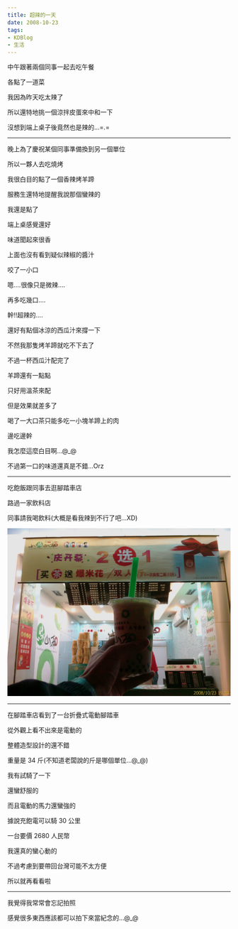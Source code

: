 ```yaml
---
title: 超辣的一天
date: 2008-10-23
tags:
- KDBlog
- 生活
---
```

中午跟著兩個同事一起去吃午餐

各點了一道菜

我因為昨天吃太辣了

所以還特地挑一個涼拌皮蛋來中和一下

沒想到端上桌子後竟然也是辣的...=.=

---

晚上為了慶祝某個同事準備換到另一個單位

所以一夥人去吃燒烤

我很白目的點了一個香辣烤羊蹄

服務生還特地提醒我說那個蠻辣的

我還是點了

端上桌感覺還好

味道聞起來很香

上面也沒有看到疑似辣椒的醬汁

咬了一小口

嗯....很像只是微辣....

再多吃幾口....

幹!!超辣的....

還好有點個冰涼的西瓜汁來撐一下

不然我那隻烤羊蹄就吃不下去了

不過一杯西瓜汁配完了

羊蹄還有一點點

只好用溫茶來配

但是效果就差多了

喝了一大口茶只能多吃一小塊羊蹄上的肉

邊吃邊幹

我怎麼這麼白目啊...@_@

不過第一口的味道還真是不錯...Orz

---

吃飽飯跟同事去逛腳踏車店

路過一家飲料店

同事請我喝飲料(大概是看我辣到不行了吧...XD)

![](IMAG0104.jpg)

---

在腳踏車店看到了一台折疊式電動腳踏車

從外觀上看不出來是電動的

整體造型設計的還不錯

重量是 34 斤(不知道老闆說的斤是哪個單位...@_@)

我有試騎了一下

還蠻舒服的

而且電動的馬力還蠻強的

據說充飽電可以騎 30 公里

一台要價 2680 人民幣

我還真的蠻心動的

不過考慮到要帶回台灣可能不太方便

所以就再看看啦

---

我覺得我常常會忘記拍照

感覺很多東西應該都可以拍下來當紀念的...@_@

